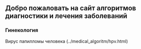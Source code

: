 ## Добро пожаловать на сайт алгоритмов диагностики и лечения заболеваний
### Гинекология
Вирус папилломы человека (../medical_algoritm/hpv.html)
